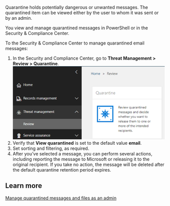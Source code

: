 Quarantine holds potentially dangerous or unwanted messages. The quarantined item can be viewed either by the user to whom it was sent or by an admin.

You view and manage quarantined messages in PowerShell or in the Security & Compliance Center.

To the Security & Compliance Center to manage quarantined email messages:

1.	In the Security and Compliance Center, go to **Threat Management > Review > Quarantine**.
   ![A screenshot of the Quarantine page under Threat management in the Security and Compliance center](../media/threat-management.png)
2.	Verify that **View quarantined** is set to the default value **email**.
3.	Set sorting and filtering, as required.
4.	After you’ve selected a message, you can perform several actions, including reporting the message to Microsoft or releasing it to the original recipient. If you take no action, the message will be deleted after the default quarantine retention period expires.

## Learn more
[Manage quarantined messages and files as an admin](/microsoft-365/security/office-365-security/manage-quarantined-messages-and-files?azure-portal=true)